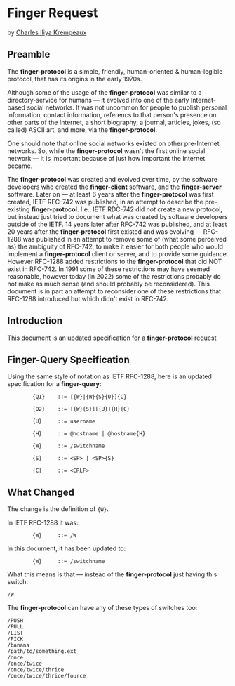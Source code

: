 # Finger Request
by [Charles Iliya Krempeaux](http://changelog.ca/)

## Preamble

The **finger-protocol** is a simple, friendly, human-oriented & human-legible protocol, that has its origins in the early 1970s.

Although some of the usage of the **finger-protocol** was similar to a directory-service for humans — it evolved into one of the early Internet-based social networks.
It was not uncommon for people to publish personal information, contact information, referencs to that person's presence on other parts of the Internet, a short biography, a journal, articles, jokes, (so called) ASCII art, and more, via the **finger-protocol**.

One should note that online social networks existed on other pre-Internet networks.
So, while the **finger-protocol** wasn't the first online social network — it is important because of just how important the Internet became.

The **finger-protocol** was created and evolved over time, by the software developers who created the **finger-client** software, and the **finger-server** software.
Later on — at least 6 years after the **finger-protocol** was first created, IETF RFC-742 was published, in an attempt to describe the pre-existing **finger-protocol**.
I.e., IETF RDC-742 did _not_ create a new protocol, but instead just tried to document what was created by software developers outside of the IETF.
14 years later after RFC-742 was published, and at least 20 years after the **finger-protocol** first existed and was evolving — RFC-1288 was published in an attempt to remove some of (what some perceived as) the ambiguity of RFC-742, to make it easier for both people who would implement a **finger-protocol** client or server, and to provide some guidance.
However RFC-1288 added restrictions to the **finger-protocol** that did NOT exist in RFC-742.
In 1991 some of these restrictions may have seemed reasonable, however today (in 2022) some of the restrictions probably do not make as much sense (and should probably be reconsidered). This document is in part an attempt to reconsider one of these restrictions that RFC-1288 introduced but which didn't exist in RFC-742.

## Introduction

This document is an updated specification for a **finger-protocol** request

## Finger-Query Specification

Using the same style of notation as IETF RFC-1288, here is an updated specification for a **finger-query**:
```
        {Q1}    ::= [{W}|{W}{S}{U}]{C}

        {Q2}    ::= [{W}{S}][{U}]{H}{C}

        {U}     ::= username

        {H}     ::= @hostname | @hostname{H}

        {W}     ::= /switchname

        {S}     ::= <SP> | <SP>{S}

        {C}     ::= <CRLF>
```

## What Changed

The change is the definition of `{W}`.

In IETF RFC-1288 it was:
```
        {W}     ::= /W
```

In this document, it has been updated to:
```
        {W}     ::= /switchname
```

What this means is that — instead of the **finger-protocol** just having this switch:
```
/W
```

The **finger-protocol**  can have any of these types of switches too:
```
/PUSH
/PULL
/LIST
/PICK
/banana
/path/to/something.ext
/once
/once/twice
/once/twice/thrice
/once/twice/thrice/fource
```
